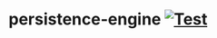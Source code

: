 # persistence-engine [![Test](https://github.com/dyammarcano/persistence-engine/actions/workflows/test.yml/badge.svg)](https://github.com/dyammarcano/persistence-engine/actions/workflows/test.yml)
